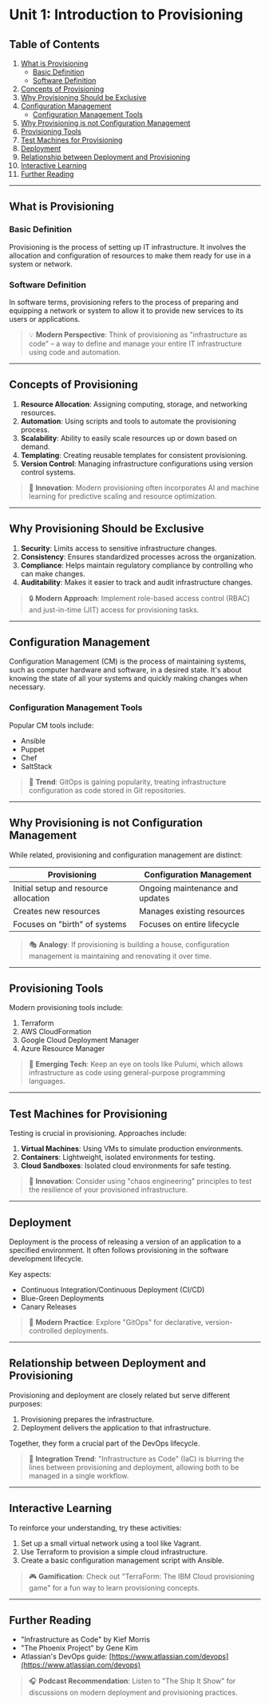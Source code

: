 # Unit 1: Introduction to Provisioning

## Table of Contents
1. [What is Provisioning](#what-is-provisioning)
   - [Basic Definition](#basic-definition)
   - [Software Definition](#software-definition)
2. [Concepts of Provisioning](#concepts-of-provisioning)
3. [Why Provisioning Should be Exclusive](#why-provisioning-should-be-exclusive)
4. [Configuration Management](#configuration-management)
   - [Configuration Management Tools](#configuration-management-tools)
5. [Why Provisioning is not Configuration Management](#why-provisioning-is-not-configuration-management)
6. [Provisioning Tools](#provisioning-tools)
7. [Test Machines for Provisioning](#test-machines-for-provisioning)
8. [Deployment](#deployment)
9. [Relationship between Deployment and Provisioning](#relationship-between-deployment-and-provisioning)
10. [Interactive Learning](#interactive-learning)
11. [Further Reading](#further-reading)

---

## What is Provisioning

### Basic Definition
Provisioning is the process of setting up IT infrastructure. It involves the allocation and configuration of resources to make them ready for use in a system or network.

### Software Definition
In software terms, provisioning refers to the process of preparing and equipping a network or system to allow it to provide new services to its users or applications.

> 💡 **Modern Perspective**: Think of provisioning as "infrastructure as code" – a way to define and manage your entire IT infrastructure using code and automation.

---

## Concepts of Provisioning

1. **Resource Allocation**: Assigning computing, storage, and networking resources.
2. **Automation**: Using scripts and tools to automate the provisioning process.
3. **Scalability**: Ability to easily scale resources up or down based on demand.
4. **Templating**: Creating reusable templates for consistent provisioning.
5. **Version Control**: Managing infrastructure configurations using version control systems.

> 🚀 **Innovation**: Modern provisioning often incorporates AI and machine learning for predictive scaling and resource optimization.

---

## Why Provisioning Should be Exclusive

1. **Security**: Limits access to sensitive infrastructure changes.
2. **Consistency**: Ensures standardized processes across the organization.
3. **Compliance**: Helps maintain regulatory compliance by controlling who can make changes.
4. **Auditability**: Makes it easier to track and audit infrastructure changes.

> 🔒 **Modern Approach**: Implement role-based access control (RBAC) and just-in-time (JIT) access for provisioning tasks.

---

## Configuration Management

Configuration Management (CM) is the process of maintaining systems, such as computer hardware and software, in a desired state. It's about knowing the state of all your systems and quickly making changes when necessary.

### Configuration Management Tools

Popular CM tools include:
- Ansible
- Puppet
- Chef
- SaltStack

> 🔄 **Trend**: GitOps is gaining popularity, treating infrastructure configuration as code stored in Git repositories.

---

## Why Provisioning is not Configuration Management

While related, provisioning and configuration management are distinct:

| Provisioning | Configuration Management |
|--------------|--------------------------|
| Initial setup and resource allocation | Ongoing maintenance and updates |
| Creates new resources | Manages existing resources |
| Focuses on "birth" of systems | Focuses on entire lifecycle |

> 🎭 **Analogy**: If provisioning is building a house, configuration management is maintaining and renovating it over time.

---

## Provisioning Tools

Modern provisioning tools include:
1. Terraform
2. AWS CloudFormation
3. Google Cloud Deployment Manager
4. Azure Resource Manager

> 🌟 **Emerging Tech**: Keep an eye on tools like Pulumi, which allows infrastructure as code using general-purpose programming languages.

---

## Test Machines for Provisioning

Testing is crucial in provisioning. Approaches include:
1. **Virtual Machines**: Using VMs to simulate production environments.
2. **Containers**: Lightweight, isolated environments for testing.
3. **Cloud Sandboxes**: Isolated cloud environments for safe testing.

> 🧪 **Innovation**: Consider using "chaos engineering" principles to test the resilience of your provisioned infrastructure.

---

## Deployment

Deployment is the process of releasing a version of an application to a specified environment. It often follows provisioning in the software development lifecycle.

Key aspects:
- Continuous Integration/Continuous Deployment (CI/CD)
- Blue-Green Deployments
- Canary Releases

> 🚢 **Modern Practice**: Explore "GitOps" for declarative, version-controlled deployments.

---

## Relationship between Deployment and Provisioning

Provisioning and deployment are closely related but serve different purposes:

1. Provisioning prepares the infrastructure.
2. Deployment delivers the application to that infrastructure.

Together, they form a crucial part of the DevOps lifecycle.

> 🔗 **Integration Trend**: "Infrastructure as Code" (IaC) is blurring the lines between provisioning and deployment, allowing both to be managed in a single workflow.

---

## Interactive Learning

To reinforce your understanding, try these activities:

1. Set up a small virtual network using a tool like Vagrant.
2. Use Terraform to provision a simple cloud infrastructure.
3. Create a basic configuration management script with Ansible.

> 🎮 **Gamification**: Check out "TerraForm: The IBM Cloud provisioning game" for a fun way to learn provisioning concepts.

---

## Further Reading

- "Infrastructure as Code" by Kief Morris
- "The Phoenix Project" by Gene Kim
- Atlassian's DevOps guide: [https://www.atlassian.com/devops](https://www.atlassian.com/devops)

> 🎧 **Podcast Recommendation**: Listen to "The Ship It Show" for discussions on modern deployment and provisioning practices.

